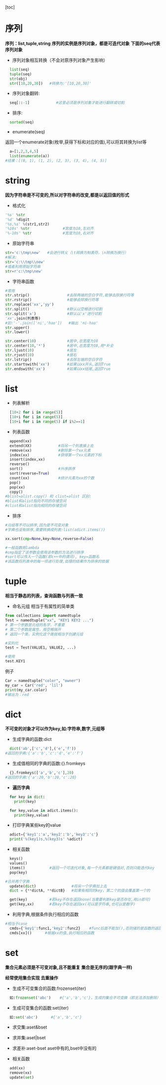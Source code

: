 [toc]
# 序列
**序列：list,tuple,string**
**序列的实例是序列对象，都是可迭代对象**
**下面的seq代表序列对象**

* 序列对象相互转换（不会对原序列对象产生影响）
```python
  list(seq)        
  tuple(seq)
  str(obj)
  str([10,20,30])   #转换为:'[10,20,30]'  
```

* 序列对象翻转:
```python
  seq[::-1]            #这里必须是序列对象才能进行翻转或切割
```
* 排序:
```python
  sorted(seq)
```

* enumerate(seq)   

返回一个enumerate对象(枚举,获得下标和对应的值),可以将其转换为list等
```python
  a=[1,2,3,4,5]
  list(enumerate(a))
#结果：[(0, 1), (1, 2), (2, 3), (3, 4), (4, 5)]
```

# string
**因为字符串是不可变的,所以对字符串的改变,都是以返回值的形式**
* 格式化
```python
'%s' %str
'%d' %digit
'%s,%s' %(str1,str2)
'%10s' %str               #宽度为10,左对齐
'%-10s' %str              #宽度为10,右对齐
```
* 原始字符串
```python
str='c:\tmp\new'   #会进行转义（\t转换为制表符，\n转换为换行）
#解决:
str='c:\\tmp\\new'
#或者利用原始字符串
str=r'c:\tmp\new'
```

* 字符串函数
```python
#常用
str.strip()                 #去除两端的空白字符,能够去除换行符等
str.rstrip()                #能够去除换行符等
str.replace('xx','yy')
str.split()                 #默认以空格进行切割
str.split('x')              #默认以'x'进行切割
'xx'.join(列表等)
#如:'-'.join(['ni','hao'])   #输出 'ni-hao'
str.upper()
str.lower()
```
```python
str.center(10)              #居中,总宽度为10
str.center(10,'*')          #居中,总宽度为10,用*补全
str.ljust(10)               #居左
str.rjust(10)               #居右
str.lstrip()                #去除左端的空白字符
str.startswith('xx')        #如果以xx开头,返回True
str.endswith('xx')          #如果以xx结尾,返回True
```
# list
* 列表解析
```python
  [10+2 for i in range(5)]
  [10+i for i in range(5)]
  [10+i for i in range(5) if i%2==1]
```
* 列表函数
```python
  append(xx)
  extend(XX)            #将另一个列表接上去
  remove(xx)            #删除第一个xx元素
  index(xx)             #获得第一个xx元素的下标
  insert(index,xx)
  reverse()
  sort()                #升序排序
  sort(reverse=True)
  count(xx)             #统计元素为xx的个数
  pop()
  pop(xx)
  copy()
#blist=alist.copy() 和 clist=alist 区别:
#blist和alist指向不同的存储空间
#clist和alist指向相同的存储空间
```
* 排序
```python
#元组等不可以排序,因为是不可变对象
#字典也没有排序,需要转换成列表:list(adict.items())

xx.sort(cmp=None,key=None,reverse=False)   

#一般函数用lambda
#cmp指定了该参数会使用该参数的方法进行排序
#sort可以传入一个函数(即c++中的谓词), key=函数名
#该函数将列表中的每一项进行处理,处理的结果作为排序的依据
```
# tuple
**相当于静态的列表，查询函数与列表一致**
* 命名元组
相当于有属性的简单类
```python
from collections import namedtuple
Test = namedtuple("xx", "KEY1 KEY2 ...")
# 第一个参数是元组的名字，不重要
# 第二个参数是属性，用空格隔开
# 返回一个类，实例化这个类就相当于创建元组

#实列化
test = Test(VALUE1, VALUE2, ...)

#使用
test.KEY1
```
例子
```python
Car = namedtuple("color", "owner")
my_car = Car('red', 'lil')
print(my_car.color)
#输出为：red
```
# dict
**不可变的对象才可以作为key,如:字符串,数字,元组等**
* 生成字典的函数:dict
```python
  dict('ab',['c','d'],('e','f'))
#返回的字典:{'a':'b','c':'d','e':'f'}
```

* 生成值相同的字典的函数:{}.fromkeys
```python
  {}.fromkeys(['a','b','c'],20)
#返回的字典:{'a':20,'b':20,'c':20}
```

* **遍历字典**
```python
  for key in dict:
    print(key)

  for key,value in adict.items():
    print(key,value)
```

* 打印字典某些key的value
```python
  adict={'key1':'a','key2':'b','key3':'c'}
  print('%(key1)s,%(key3)s' %adict)
```

* 相关函数
```python
  keys()
  values()
  items()           #返回一个可迭代对象,每一个元素都是键值对,否则只能迭代key
  pop(key)

#合并两个字典
  update(dict)                #将另一个字典加上去
  dict = {**dictA, **dictB}   #如果有相同的key，第二个的值会覆盖第一个的

  get(key)          #若key不存在返回none(当需要判断key是否存在,用in即可)
  get(key,xx)       #若key不存在返回xx(可以是字符串,也可以是数字)
```

* 利用字典,根据条件执行相应的函数  
```python
#相当于case
  cmds={'key1':func1,'key2':func2}    #func后面不能加(),否则储的是函数的返回结果
  cmds[xx]()      #根据xx的值,执行相应的函数
```
# set
**集合元素必须是不可变对象,且不能重复**
**集合是无序的(跟字典一样)**

**经常使用集合实现 去重操作**

* 生成不可变集合的函数:frozenset(iter)
```python
  如:frozenset('abc')    #{'a','b','c'}，生成的集合不可变换（即无法添加删除）
```
* 生成可变集合的函数:set(iter)
```python
  如:set('abc')      #{'a','b','c'}
```
* 求交集:aset&bset

* 求并集:aset|bset

* 求差补:aset-bset
aset中有的,bset中没有的

* 相关函数
```python
  add(xx)
  remove(xx)
  update(set)
```
